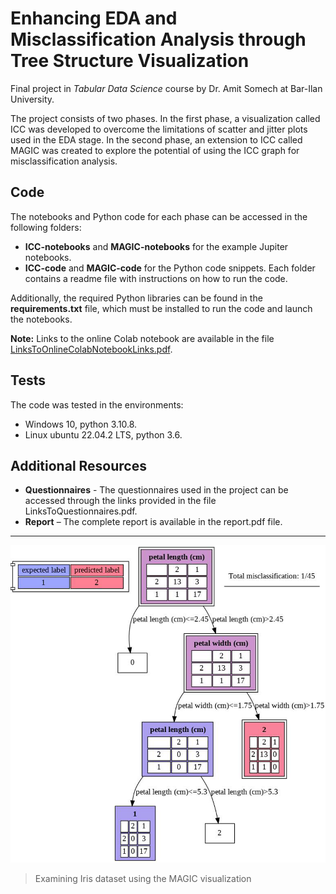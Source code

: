 # Enhancing EDA and Misclassification Analysis through Tree Structure Visualization

Final project in *Tabular Data Science* course by Dr. Amit Somech at Bar-Ilan University.

The project consists of two phases. In the first phase, a visualization called ICC was developed to overcome the limitations of scatter and jitter plots used in the EDA stage. In the second phase, an extension to ICC called MAGIC was created to explore the potential of using the ICC graph for misclassification analysis.

## Code

The notebooks and Python code for each phase can be accessed in the following folders:
* **ICC-notebooks** and **MAGIC-notebooks** for the example Jupiter notebooks.
* **ICC-code** and **MAGIC-code** for the Python code snippets. Each folder contains a readme file with instructions on how to run the code.

Additionally, the required Python libraries can be found in the **requirements.txt** file, which must be installed to run the code and launch the notebooks.

**Note:** Links to the online Colab notebook are available in the file [LinksToOnlineColabNotebookLinks.pdf](https://github.com/mhornstein/Tabular-Data-Science-Final-Project/blob/main/LinksToOnlineColabNotebookLinks.pdf "LinksToOnlineColabNotebookLinks.pdf").

## Tests
The code was tested in the environments:
* Windows 10, python 3.10.8.
* Linux ubuntu 22.04.2 LTS, python 3.6.

## Additional Resources

* **Questionnaires**  -  The questionnaires used in the project can be accessed through the links provided in the file LinksToQuestionnaires.pdf.
* **Report** – The complete report is available in the report.pdf file.



------------





![Examining Iris dataset using the MAGIC visualization](https://raw.githubusercontent.com/mhornstein/Tabular-Data-Science-Report/main/iris-magic.png "Examining test-data of the Iris dataset using the MAGIC visualization")

> Examining Iris dataset using the MAGIC visualization